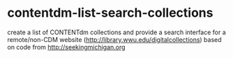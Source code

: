 # contentdm-list-search-collections
create a list of CONTENTdm collections and provide a search interface for a remote/non-CDM website (http://library.wwu.edu/digitalcollections)
based on code from http://seekingmichigan.org
